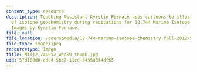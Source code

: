 ```yaml
---
content_type: resource
description: Teaching Assistant Kyrstin Fornace uses cartoons to illustrate concepts
  of isotope geochemistry during recitations for 12.744 Marine Isotope Chemistry.
  Images by Kyrstin Fornace.
file: null
file_location: /coursemedia/12-744-marine-isotope-chemistry-fall-2012/57d160d0ddc45bc711cd949508f4df65_MIT12_744F12_Week9-thumb.jpg
file_type: image/jpeg
resourcetype: Image
title: MIT12_744F12_Week9-thumb.jpg
uid: 57d160d0-ddc4-5bc7-11cd-949508f4df65
---
```

